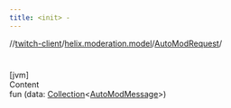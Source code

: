 ```yaml
---
title: <init> -
---
```

//[twitch-client](../../index.md)/[helix.moderation.model](../index.md)/[AutoModRequest](index.md)/[<init>](-init-.md)



# <init>  
[jvm]  
Content  
fun [<init>](-init-.md)(data: [Collection](https://kotlinlang.org/api/latest/jvm/stdlib/kotlin.collections/-collection/index.html)<[AutoModMessage](../-auto-mod-message/index.md)>)  



